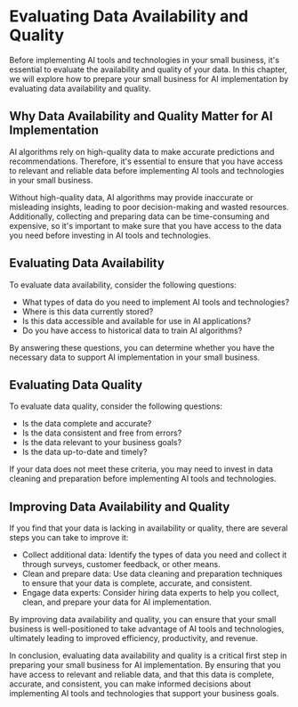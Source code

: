 # Evaluating Data Availability and Quality

Before implementing AI tools and technologies in your small business, it's essential to evaluate the availability and quality of your data. In this chapter, we will explore how to prepare your small business for AI implementation by evaluating data availability and quality.

Why Data Availability and Quality Matter for AI Implementation
--------------------------------------------------------------

AI algorithms rely on high-quality data to make accurate predictions and recommendations. Therefore, it's essential to ensure that you have access to relevant and reliable data before implementing AI tools and technologies in your small business.

Without high-quality data, AI algorithms may provide inaccurate or misleading insights, leading to poor decision-making and wasted resources. Additionally, collecting and preparing data can be time-consuming and expensive, so it's important to make sure that you have access to the data you need before investing in AI tools and technologies.

Evaluating Data Availability
----------------------------

To evaluate data availability, consider the following questions:

* What types of data do you need to implement AI tools and technologies?
* Where is this data currently stored?
* Is this data accessible and available for use in AI applications?
* Do you have access to historical data to train AI algorithms?

By answering these questions, you can determine whether you have the necessary data to support AI implementation in your small business.

Evaluating Data Quality
-----------------------

To evaluate data quality, consider the following questions:

* Is the data complete and accurate?
* Is the data consistent and free from errors?
* Is the data relevant to your business goals?
* Is the data up-to-date and timely?

If your data does not meet these criteria, you may need to invest in data cleaning and preparation before implementing AI tools and technologies.

Improving Data Availability and Quality
---------------------------------------

If you find that your data is lacking in availability or quality, there are several steps you can take to improve it:

* Collect additional data: Identify the types of data you need and collect it through surveys, customer feedback, or other means.
* Clean and prepare data: Use data cleaning and preparation techniques to ensure that your data is complete, accurate, and consistent.
* Engage data experts: Consider hiring data experts to help you collect, clean, and prepare your data for AI implementation.

By improving data availability and quality, you can ensure that your small business is well-positioned to take advantage of AI tools and technologies, ultimately leading to improved efficiency, productivity, and revenue.

In conclusion, evaluating data availability and quality is a critical first step in preparing your small business for AI implementation. By ensuring that you have access to relevant and reliable data, and that this data is complete, accurate, and consistent, you can make informed decisions about implementing AI tools and technologies that support your business goals.
